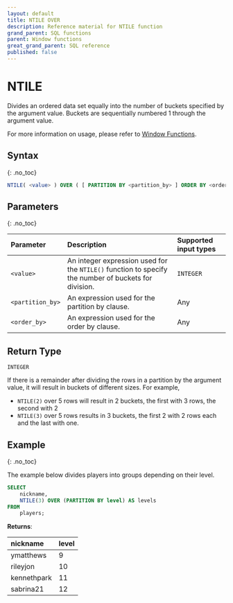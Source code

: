 ```yaml
---
layout: default
title: NTILE OVER
description: Reference material for NTILE function
grand_parent: SQL functions
parent: Window functions
great_grand_parent: SQL reference
published: false
---
```


# NTILE

Divides an ordered data set equally into the number of buckets specified by the argument value. Buckets are sequentially numbered 1 through the argument value. 

For more information on usage, please refer to [Window Functions](./index.md).

## Syntax
{: .no_toc}

```sql
NTILE( <value> ) OVER ( [ PARTITION BY <partition_by> ] ORDER BY <order_by> [ { ASC | DESC } ] )
```

## Parameters 
{: .no_toc}

| Parameter | Description                                      | Supported input types | 
| :--------- | :------------------------------------------------ | :------------| 
| `<value>`   | An integer expression used for the `NTILE()` function to specify the number of buckets for division.    | `INTEGER` |
| `<partition_by>` | An expression used for the partition by clause. | Any |
| `<order_by>` | An expression used for the order by clause. | Any |

## Return Type
`INTEGER`

If there is a remainder after dividing the rows in a partition by the argument value, it will result in buckets of different sizes. For example, 
- `NTILE(2)` over 5 rows will result in 2 buckets, the first with 3 rows, the second with 2
- `NTILE(3)` over 5 rows results in 3 buckets, the first 2 with 2 rows each and the last with one. 

## Example
{: .no_toc}

The example below divides players into groups depending on their level. 

```sql
SELECT
	nickname,
	NTILE(3) OVER (PARTITION BY level) AS levels
FROM
	players;
```

**Returns**:

| nickname | level | 
|:------------|:-------------|
| ymatthews      |           9 | 
| rileyjon      |          10 | 
| kennethpark   |          11 |  
| sabrina21    |          12 |  
